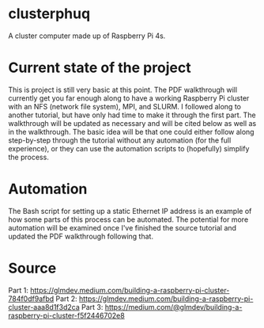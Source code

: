 # clusterphuq
A cluster computer made up of Raspberry Pi 4s.

# Current state of the project
This is project is still very basic at this point. The PDF walkthrough will currently get you far enough along to have a working Raspberry Pi cluster with an NFS (network file system), MPI, and SLURM. I followed along to another tutorial, but have only had time to make it through the first part. The walkthrough will be updated as necessary and will be cited below as well as in the walkthrough. The basic idea will be that one could either follow along step-by-step through the tutorial without any automation (for the full experience), or they can use the automation scripts to (hopefully) simplify the process.

# Automation
The Bash script for setting up a static Ethernet IP address is an example of how some parts of this process can be automated. The potential for more automation will be examined once I've finished the source tutorial and updated the PDF walkthrough following that.

# Source
Part 1: https://glmdev.medium.com/building-a-raspberry-pi-cluster-784f0df9afbd
Part 2: https://glmdev.medium.com/building-a-raspberry-pi-cluster-aaa8d1f3d2ca
Part 3: https://medium.com/@glmdev/building-a-raspberry-pi-cluster-f5f2446702e8
